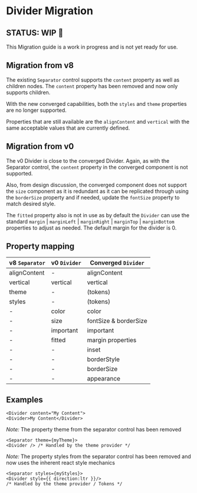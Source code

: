 # Divider Migration

## STATUS: WIP 🚧

This Migration guide is a work in progress and is not yet ready for use.

## Migration from v8

The existing `Separator` control supports the `content` property as well as children nodes. The `content` property has been removed and now only supports children.

With the new converged capabilities, both the `styles` and `theme` properties are no longer supported.

Properties that are still available are the `alignContent` and `vertical` with the same acceptable values that are currently defined.

## Migration from v0

The v0 Divider is close to the converged Divider. Again, as with the Separator control, the `content` property in the converged component is not supported.

Also, from design discussion, the converged component does not support the `size` component as it is redundant as it can be replicated through using the `borderSize` property and if needed, update the `fontSize` property to match desired style.

The `fitted` property also is not in use as by default the `Divider` can use the standard `margin` | `marginLeft` | `marginRight` | `marginTop` | `marginBottom` properties to adjust as needed. The default margin for the divider is 0.

## Property mapping

| v8 `Separator` | v0 `Divider` | Converged `Divider`   |
| -------------- | ------------ | --------------------- |
| alignContent   | -            | alignContent          |
| vertical       | vertical     | vertical              |
| theme          | -            | (tokens)              |
| styles         | -            | (tokens)              |
| -              | color        | color                 |
| -              | size         | fontSize & borderSize |
| -              | important    | important             |
| -              | fitted       | margin properties     |
| -              | -            | inset                 |
| -              | -            | borderStyle           |
| -              | -            | borderSize            |
| -              | -            | appearance            |

## Examples

```
<Divider content="My Content">
<Divider>My Content</Divider>
```

_Note:_ The property theme from the separator control has been removed

```
<Separator theme={myTheme}>
<Divider /> /* Handled by the theme provider */
```

_Note:_ The property styles from the separator control has been removed and now uses the inherent react style mechanics

```
<Separator styles={myStyles}>
<Divider style={{ direction:ltr }}/>
/* Handled by the theme provider / Tokens */
```
